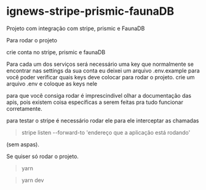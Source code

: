 # ignews-stripe-prismic-faunaDB
Projeto com integração com stripe, prismic e FaunaDB

Para rodar o projeto

crie conta no stripe, prismic e faunaDB

Para cada um dos serviços será necessário uma key que normalmente se encontrar nas settings da sua conta
eu deixei um arquivo .env.example para você poder verificar quais keys deve colocar para rodar o projeto.
crie um arquivo .env e coloque as keys nele

para que você consiga rodar é imprescindivel olhar a documentação das apis, pois existem coisa específicas a serem feitas pra tudo funcionar corretamente.

para testar o stripe é necessário rodar ele para ele interceptar as chamadas
> stripe listen --forward-to 'endereço que a aplicação está rodando'

(sem aspas).

Se quiser só rodar o projeto.

> yarn

> yarn dev
